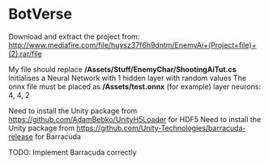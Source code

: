 # BotVerse
Download and extract the project from:
http://www.mediafire.com/file/huysz37f6h9dntm/EnemyAi+(Project+file)+(2).rar/file

My file should replace **/Assets/Stuff/EnemyChar/ShootingAiTut.cs**
Initialises a Neural Network with 1 hidden layer with random values
The onnx file must be placed as **/Assets/test.onnx** (for example)
layer neurons: 4, 4, 2

Need to install the Unity package from https://github.com/AdamBebko/UnityH5Loader for HDF5
Need to install the Unity package from https://github.com/Unity-Technologies/barracuda-release for Barracuda

TODO: Implement Barracuda correctly
